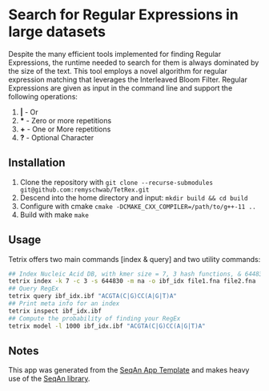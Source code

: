 # Search for Regular Expressions in large datasets
Despite the many efficient tools implemented for finding Regular Expressions, the runtime needed to search for them is always dominated by the size of the text. This tool employs a novel algorithm for regular expression matching that leverages the Interleaved Bloom Filter. Regular Expressions are given as input in the command line and support the following operations:

1. **|** - Or
2. __*__ - Zero or more repetitions
3. **+** - One or More repetitions
4. **?** - Optional Character


## Installation

1. Clone the repository with
```git clone --recurse-submodules git@github.com:remyschwab/TetRex.git```
2. Descend into the home directory and input:
```mkdir build && cd build```
3. Configure with cmake ```cmake -DCMAKE_CXX_COMPILER=/path/to/g++-11 ..```
4. Build with make ```make```

## Usage
Tetrix offers two main commands [index & query] and two utility commands:
```bash
## Index Nucleic Acid DB, with kmer size = 7, 3 hash functions, & 644830 bits per Bloom Filter, each input file represents a bin
tetrix index -k 7 -c 3 -s 644830 -m na -o ibf_idx file1.fna file2.fna
## Query RegEx
tetrix query ibf_idx.ibf "ACGTA(C|G)CC(A|G|T)A"
## Print meta info for an index
tetrix inspect ibf_idx.ibf
## Compute the probability of finding your RegEx
tetrix model -l 1000 ibf_idx.ibf "ACGTA(C|G)CC(A|G|T)A"
```

## Notes
This app was generated from the [SeqAn App Template](https://github.com/seqan/app-template) and makes heavy use of the [SeqAn library](https://github.com/seqan/seqan3/tree/4668203ee1526b4ac3dbdc47869bee72253f684c).
